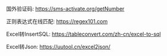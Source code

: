 
国外验证码: https://sms-activate.org/getNumber

正则表达式在线匹配: https://regex101.com

Excel转InsertSQL: https://tableconvert.com/zh-cn/excel-to-sql

Excel转Json: https://uutool.cn/excel2json/
